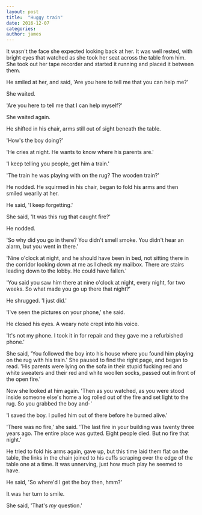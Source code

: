 ```yaml
---
layout: post
title:  "Huggy train"
date: 2016-12-07
categories: 
author: james
---
```


It wasn't the face she expected looking back at her. It was well rested,
with bright eyes that watched as she took her seat across the table from
him. She took out her tape recorder and started it running and placed it
between them.

He smiled at her, and said, 'Are you here to tell me that you can help
me?'

She waited.

'Are you here to tell me that I can help myself?'

She waited again.

He shifted in his chair, arms still out of sight beneath the table.

'How's the boy doing?'

'He cries at night. He wants to know where his parents are.'

'I keep telling you people, get him a train.'

'The train he was playing with on the rug? The wooden train?'

He nodded. He squirmed in his chair, began to fold his arms and then
smiled wearily at her.

He said, 'I keep forgetting.'

She said, 'It was this rug that caught fire?'

He nodded.

'So why did you go in there? You didn't smell smoke. You didn't hear an
alarm, but you went in there.'

'Nine o'clock at night, and he should have been in bed, not sitting
there in the corridor looking down at me as I check my mailbox. There
are stairs leading down to the lobby. He could have fallen.'

'You said you saw him there at nine o'clock at night, every night, for
two weeks. So what made you go up there that night?'

He shrugged. 'I just did.'

'I've seen the pictures on your phone,' she said.

He closed his eyes. A weary note crept into his voice.

'It's not my phone. I took it in for repair and they gave me a
refurbished phone.'

She said, 'You followed the boy into his house where you found him
playing on the rug with his train.' She paused to find the right page,
and began to read. 'His parents were lying on the sofa in their stupid
fucking red and white sweaters and their red and white woollen socks,
passed out in front of the open fire.'

Now she looked at him again. 'Then as you watched, as you were stood
inside someone else's home a log rolled out of the fire and set light to
the rug. So you grabbed the boy and-'

'I saved the boy. I pulled him out of there before he burned alive.'

'There was no fire,' she said. 'The last fire in your building was
twenty three years ago. The entire place was gutted. Eight people died.
But no fire that night.'

He tried to fold his arms again, gave up, but this time laid them flat
on the table, the links in the chain joined to his cuffs scraping over
the edge of the table one at a time. It was unnerving, just how much
play he seemed to have.

He said, 'So where'd I get the boy then, hmm?'

It was her turn to smile.

She said, 'That's *my* question.'
